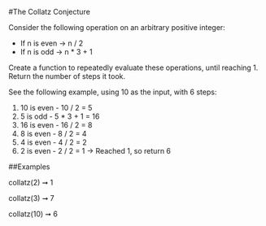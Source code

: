 #The Collatz Conjecture

Consider the following operation on an arbitrary positive integer:

  - If n is even -> n / 2
  - If n is odd -> n * 3 + 1

Create a function to repeatedly evaluate these operations, until reaching 1. Return the number of steps it took.

See the following example, using 10 as the input, with 6 steps:

   1. 10 is even - 10 / 2 = 5
   2. 5 is odd - 5 * 3 + 1 = 16
   3. 16 is even - 16 / 2 = 8
   4. 8 is even - 8 / 2 = 4
   5. 4 is even - 4 / 2 = 2
   6. 2 is even - 2 / 2 = 1 -> Reached 1, so return 6

##Examples

collatz(2) ➞ 1

collatz(3) ➞ 7

collatz(10) ➞ 6

